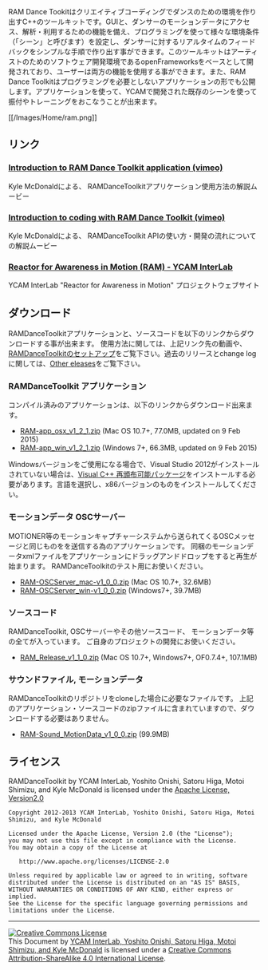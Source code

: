 RAM Dance Tookitはクリエイティブコーディングでダンスのための環境を作り出すC++のツールキットです。GUIと、ダンサーのモーションデータにアクセス、解析・利用するための機能を備え、プログラミングを使って様々な環境条件（「シーン」と呼びます）を設定し、ダンサーに対するリアルタイムのフィードバックをシンプルな手順で作り出す事ができます。このツールキットはアーティストのためのソフトウェア開発環境であるopenFrameworksをベースとして開発されており、ユーザーは両方の機能を使用する事ができます。また、RAM Dance Toolkitはプログラミングを必要としないアプリケーションの形でも公開します。アプリケーションを使って、YCAMで開発された既存のシーンを使って振付やトレーニングをおこなうことが出来ます。

[[/Images/Home/ram.png]]




## リンク

### [Introduction to RAM Dance Toolkit application (vimeo)](http://vimeo.com/64703174) 
Kyle McDonaldによる、 RAMDanceToolkitアプリケーション使用方法の解説ムービー

### [Introduction to coding with RAM Dance Toolkit (vimeo)](http://vimeo.com/64775855)  
Kyle McDonaldによる、 RAMDanceToolkit APIの使い方・開発の流れについての解説ムービー

### [Reactor for Awareness in Motion (RAM) - YCAM InterLab](http://interlab.ycam.jp/projects/ram/) 
YCAM InterLab "Reactor for Awareness in Motion" プロジェクトウェブサイト




## ダウンロード 

RAMDanceToolkitアプリケーションと、ソースコードを以下のリンクからダウンロードする事が出来ます。
使用方法に関しては、上記リンク先の動画や、[RAMDanceToolkitのセットアップ](How-to-setup-RAMDanceToolkit_Jp)をご覧下さい。過去のリリースとchange logに関しては、[Other eleases](Other_Releases)をご覧下さい。

### RAMDanceToolkit アプリケーション

コンパイル済みのアプリケーションは、以下のリンクからダウンロード出来ます。

- [RAM-app_osx_v1_2_1.zip](http://interlab.ycam.jp/wp-content/uploads/2015/02/RAM-app_osx_v1_2_1.zip) (Mac OS 10.7+, 77.0MB, updated on 9 Feb 2015)
- [RAM-app_win_v1_2_1.zip](http://interlab.ycam.jp/wp-content/uploads/2015/02/RAM-app_win_v1_2_1.zip) (Windows 7+, 66.3MB, updated on 9 Feb 2015)

Windowsバージョンをご使用になる場合で、Visual Studio 2012がインストールされていない場合は、[Visual C++ 再頒布可能パッケージ](https://www.microsoft.com/ja-JP/download/details.aspx?id=30679)をインストールする必要があります。言語を選択し、x86バージョンのものをインストールしてください。

### モーションデータ OSCサーバー

MOTIONER等のモーションキャプチャーシステムから送られてくるOSCメッセージと同じものをを送信する為のアプリケーションです。
同梱のモーションデータxmlファイルをアプリケーションにドラッグアンドドロップをすると再生が始まります。
RAMDanceToolkitのテスト用にお使いください。

- [RAM-OSCServer_mac-v1_0_0.zip](https://github.com/YCAMInterlab/RAMDanceToolkit/releases/download/v1.0.0/RAM-OSCServer_mac-v1_0_0.zip) (Mac OS 10.7+, 32.6MB)
- [RAM-OSCServer_win-v1_0_0.zip](https://github.com/YCAMInterlab/RAMDanceToolkit/releases/download/v1.0.0/RAM-OSCServer_win-v1_0_0.zip) (Windows7+, 39.7MB)

### ソースコード

RAMDanceToolkit, OSCサーバーやその他ソースコード、 モーションデータ等の全てが入っています。
ご自身のプロジェクトの開発にお使いください。

- [RAM_Release_v1_1_0.zip](https://github.com/YCAMInterlab/RAMDanceToolkit/releases/download/v1.1.0/RAM-release-v1_1_0.zip) (Mac OS 10.7+, Windows7+, OF0.7.4+, 107.1MB)

### サウンドファイル, モーションデータ

RAMDanceToolkitのリポジトリをcloneした場合に必要なファイルです。
上記のアプリケーション・ソースコードのzipファイルに含まれていますので、ダウンロードする必要はありません。

- [RAM-Sound_MotionData_v1_0_0.zip](https://github.com/YCAMInterlab/RAMDanceToolkit/releases/download/v1.0.0/RAM-Sound_MotionData_v1_0_0.zip) (99.9MB)




## ライセンス
RAMDanceToolkit by YCAM InterLab, Yoshito Onishi, Satoru Higa, Motoi Shimizu, and Kyle McDonald is licensed under the [Apache License, Version2.0](http://www.apache.org/licenses/LICENSE-2.0.html)

    Copyright 2012-2013 YCAM InterLab, Yoshito Onishi, Satoru Higa, Motoi Shimizu, and Kyle McDonald

    Licensed under the Apache License, Version 2.0 (the "License");
    you may not use this file except in compliance with the License.
    You may obtain a copy of the License at

       http://www.apache.org/licenses/LICENSE-2.0

    Unless required by applicable law or agreed to in writing, software
    distributed under the License is distributed on an "AS IS" BASIS,
    WITHOUT WARRANTIES OR CONDITIONS OF ANY KIND, either express or implied.
    See the License for the specific language governing permissions and
    limitations under the License.
    
<hr>
<a rel="license" href="http://creativecommons.org/licenses/by-sa/4.0/"><img alt="Creative Commons License" style="border-width:0" src="http://i.creativecommons.org/l/by-sa/4.0/80x15.png" /></a><br /><span xmlns:dct="http://purl.org/dc/terms/" property="dct:title">This Document</span> by <a xmlns:cc="http://creativecommons.org/ns#" href="http://interlab.ycam.jp/projects/ram" property="cc:attributionName" rel="cc:attributionURL">YCAM InterLab, Yoshito Onishi, Satoru Higa, Motoi Shimizu, and Kyle McDonald</a> is licensed under a <a rel="license" href="http://creativecommons.org/licenses/by-sa/4.0/">Creative Commons Attribution-ShareAlike 4.0 International License</a>.
